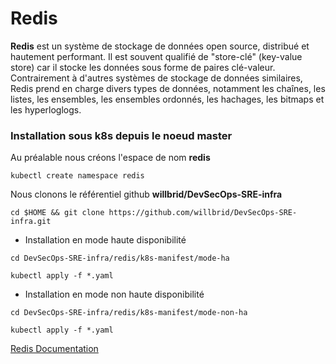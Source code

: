 # Redis

**Redis** est un système de stockage de données open source, distribué et hautement performant. Il est souvent qualifié de "store-clé" (key-value store) car il stocke les données sous forme de paires clé-valeur. Contrairement à d'autres systèmes de stockage de données similaires, Redis prend en charge divers types de données, notamment les chaînes, les listes, les ensembles, les ensembles ordonnés, les hachages, les bitmaps et les hyperloglogs.

### Installation sous k8s depuis le noeud master

Au préalable nous créons l'espace de nom **redis**

```
kubectl create namespace redis
```

Nous clonons le référentiel github **willbrid/DevSecOps-SRE-infra**

```
cd $HOME && git clone https://github.com/willbrid/DevSecOps-SRE-infra.git
```

- Installation en mode haute disponibilité

```
cd DevSecOps-SRE-infra/redis/k8s-manifest/mode-ha
```

```
kubectl apply -f *.yaml
```

- Installation en mode non haute disponibilité

```
cd DevSecOps-SRE-infra/redis/k8s-manifest/mode-non-ha
```

```
kubectl apply -f *.yaml
```

[Redis Documentation](https://redis.io/docs/about/)